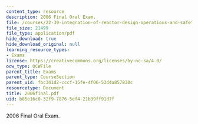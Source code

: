 ```yaml
---
content_type: resource
description: 2006 Final Oral Exam.
file: /courses/22-39-integration-of-reactor-design-operations-and-safety-fall-2006/b85e16c032f978765ef421b39ff91d7f_2006final.pdf
file_size: 21499
file_type: application/pdf
hide_download: true
hide_download_original: null
learning_resource_types:
- Exams
license: https://creativecommons.org/licenses/by-nc-sa/4.0/
ocw_type: OCWFile
parent_title: Exams
parent_type: CourseSection
parent_uid: fbc341d2-cccf-15fe-4f06-53d4a857830c
resourcetype: Document
title: 2006final.pdf
uid: b85e16c0-32f9-7876-5ef4-21b39ff91d7f
---
```

2006 Final Oral Exam.